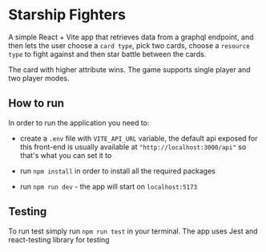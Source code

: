 # Starship Fighters

A simple React + Vite app that retrieves data from a graphql endpoint, and then
lets the user choose a `card type`, pick two cards, choose a `resource type`
to fight against and then star battle between the cards.

The card with higher attribute wins. The game supports single player and two player modes.

## How to run

In order to run the application you need to:

- create a `.env` file with `VITE_API_URL` variable, the default api exposed for
  this front-end is usually available at `"http://localhost:3000/api"` so that's what you can set it to

- run `npm install` in order to install all the required packages

- run `npm run dev` - the app will start on `localhost:5173`

## Testing

To run test simply run `npm run test` in your terminal. The app uses Jest and
react-testing library for testing
